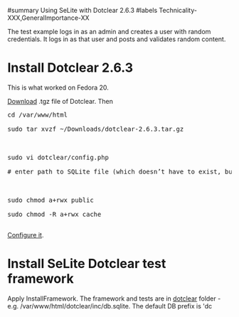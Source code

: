 ﻿#summary Using SeLite with Dotclear 2.6.3
#labels Technicality-XXX,GeneralImportance-XX


The test example logs in as an admin and creates a user with random credentials. It logs in as that user and posts and validates random content.

# Install Dotclear 2.6.3 #
This is what worked on Fedora 20.

[Download](http://dotclear.org/download) .tgz file of Dotclear. Then
<pre>
cd /var/www/html<br>
sudo tar xvzf ~/Downloads/dotclear-2.6.3.tar.gz<br>
<br>
sudo vi dotclear/config.php<br>
# enter path to SQLite file (which doesn’t have to exist, but Apache must be able to create it and to write to it)<br>
<br>
sudo chmod a+rwx public<br>
sudo chmod -R a+rwx cache<br>
</pre>

[Configure it](http://localhost/dotclear/admin/install/).

# Install SeLite Dotclear test framework #
Apply InstallFramework. The framework and tests are in [dotclear](https://code.google.com/p/selite/source/browse/dotclear) folder - e.g. /var/www/html/dotclear/inc/db.sqlite. The default DB prefix is 'dc
